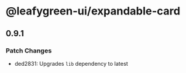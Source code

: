 # @leafygreen-ui/expandable-card

## 0.9.1
### Patch Changes

- ded2831: Upgrades `lib` dependency to latest
